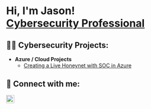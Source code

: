 <h1>Hi, I'm Jason! <br/><a href="https://www.linkedin.com/in/jasonpowellva/">Cybersecurity Professional</a></h1>

<h2>👨‍💻 Cybersecurity Projects:</h2>

- <b>Azure / Cloud Projects </b>
  - [Creating a Live Honeynet with SOC in Azure](https://github.com/CyberJCP/Cyber-SOC)

<h2> 🤳 Connect with me:</h2>

[<img align="left" alt="JasonPowell | LinkedIn" width="22px" src="https://cdn.jsdelivr.net/npm/simple-icons@v3/icons/linkedin.svg" />][linkedin]

[linkedin]: https://www.linkedin.com/in/jasonpowellva/
